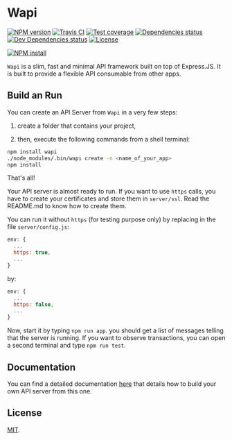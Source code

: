 # Wapi

[![NPM version][npm-image]][npm-url]
[![Travis CI][travis-image]][travis-url]
[![Test coverage][coveralls-image]][coveralls-url]
[![Dependencies status][dependencies-image]][dependencies-url]
[![Dev Dependencies status][devdependencies-image]][devdependencies-url]
[![License][license-image]](LICENSE.md)
<!--- [![node version][node-image]][node-url] -->

[![NPM install][npm-install-image]][npm-install-url]

`Wapi` is a slim, fast and minimal API framework built on top of Express.JS. It is built to provide a flexible API consumable from other apps.


## Build an Run

You can create an API Server from `Wapi` in a very few steps:

  1. create a folder that contains your project,

  3. then, execute the following commands from a shell terminal:

  ```bash
  npm install wapi
  ./node_modules/.bin/wapi create -n <name_of_your_app>
  npm install
  ```

That's all!

Your API server is almost ready to run. If you want to use `https` calls, you have to create your certificates and store them in `server/ssl`. Read the README.md to know how to create them.

You can run it without `https` (for testing purpose only) by replacing in the file `server/config.js`:

```javascript
env: {
  ...
  https: true,
  ...
}
```

by:
```javascript
env: {
  ...
  https: false,
  ...
}
```

Now, start it by typing `npm run app`. you should get a list of messages telling that the server is running. If you want to observe transactions, you can open a second terminal and type `npm run test`.


## Documentation

You can find a detailed documentation [here](https://wapi.mobilabs.fr/doc.html) that details how to build your own API server from this one.


## License

[MIT](LICENSE.md).

<!--- URls -->

[npm-image]: https://img.shields.io/npm/v/@mobilabs/wapi.svg?style=flat-square
[npm-install-image]: https://nodei.co/npm/@mobilabs/wapi.png?compact=true
[node-image]: https://img.shields.io/badge/node.js-%3E=_0.10-green.svg?style=flat-square
[download-image]: https://img.shields.io/npm/dm/@mobilabs/wapi.svg?style=flat-square
[travis-image]: https://img.shields.io/travis/jclo/wapi.svg?style=flat-square
[coveralls-image]: https://img.shields.io/coveralls/jclo/wapi/master.svg?style=flat-square
[dependencies-image]: https://david-dm.org/jclo/wapi/status.svg?theme=shields.io
[devdependencies-image]: https://david-dm.org/jclo/wapi/dev-status.svg?theme=shields.io
[license-image]: https://img.shields.io/npm/l/@mobilabs/wapi.svg?style=flat-square

[npm-url]: https://www.npmjs.com/package/@mobilabs/wapi
[npm-install-url]: https://nodei.co/npm/@mobilabs/wapi
[node-url]: http://nodejs.org/download
[download-url]: https://www.npmjs.com/package/@mobilabs/wapi
[travis-url]: https://travis-ci.org/jclo/wapi
[coveralls-url]: https://coveralls.io/github/jclo/wapi?branch=master
[dependencies-url]: https://david-dm.org/jclo/wapi
[devdependencies-url]: https://david-dm.org/jclo/wapi?type=dev
[license-url]: http://opensource.org/licenses/MIT

